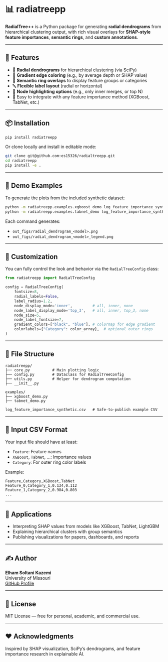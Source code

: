 # 📊 radiatreepp

**RadialTree++** is a Python package for generating **radial dendrograms** from hierarchical clustering output, with rich visual overlays for **SHAP-style feature importances**, **semantic rings**, and **custom annotations**.

---

## 🚀 Features

- 📐 **Radial dendrograms** for hierarchical clustering (via SciPy)
- 🎨 **Gradient edge coloring** (e.g., by average depth or SHAP value)
- 🧠 **Semantic ring overlays** to display feature groups or categories
- 🔤 **Flexible label layout** (radial or horizontal)
- 🔘 **Node highlighting options** (e.g., only inner merges, or top N)
- 🧩 Easy to integrate with any feature importance method (XGBoost, TabNet, etc.)

---

## 📦 Installation

```bash
pip install radiatreepp
```

Or clone locally and install in editable mode:

```bash
git clone git@github.com:es15326/radialtreepp.git
cd radiatreepp
pip install -e .
```

---

## 🧪 Demo Examples

To generate the plots from the included synthetic dataset:

```bash
python -m radiatreepp.examples.xgboost_demo log_feature_importance_synthetic.csv
python -m radiatreepp.examples.tabnet_demo log_feature_importance_synthetic.csv
```

Each command generates:

- `out_figs/radial_dendrogram_<model>.png`
- `out_figs/radial_dendrogram_<model>_legend.png`

---

## 🔧 Customization

You can fully control the look and behavior via the `RadialTreeConfig` class:

```python
from radiatreepp import RadialTreeConfig

config = RadialTreeConfig(
    fontsize=8,
    radial_labels=False,
    label_radius=1.2,
    node_display_mode='inner',         # all, inner, none
    node_label_display_mode='top_3',   # all, inner, top_3, none
    node_size=5,
    node_label_fontsize=7,
    gradient_colors=["black", "blue"], # colormap for edge gradient
    colorlabels={"Category": color_array},  # optional outer rings
)
```

---

## 📁 File Structure

```
radiatreepp/
├── core.py          # Main plotting logic
├── config.py        # Dataclass for RadialTreeConfig
├── utils.py         # Helper for dendrogram computation
├── __init__.py

examples/
├── xgboost_demo.py
├── tabnet_demo.py

log_feature_importance_synthetic.csv   # Safe-to-publish example CSV
```

---

## 📘 Input CSV Format

Your input file should have at least:

- `Feature`: Feature names
- `XGBoost`, `TabNet`, ...: Importance values
- `Category`: For outer ring color labels

Example:

```csv
Feature,Category,XGBoost,TabNet
Feature_0,Category_1,0.134,0.112
Feature_1,Category_2,0.984,0.803
...
```

---

## 🧠 Applications

- Interpreting SHAP values from models like XGBoost, TabNet, LightGBM
- Explaining hierarchical clusters with group semantics
- Publishing visualizations for papers, dashboards, and reports

---

## ✍️ Author

**Elham Soltani Kazemi**  
University of Missouri  
[GitHub Profile](https://github.com/YOUR_USERNAME)

---

## 📜 License

MIT License — free for personal, academic, and commercial use.

---

## ❤️ Acknowledgments

Inspired by SHAP visualization, SciPy’s dendrograms, and feature importance research in explainable AI.
